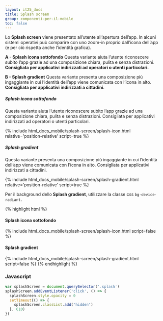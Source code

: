 ```yaml
---
layout: it25_docs
title: Splash screen
group: componenti-per-il-mobile
toc: false
---
```


Lo **Splash screen** viene presentato all’utente all’apertura dell’app. In alcuni sistemi operativi può comparire con uno zoom-in proprio dall’icona dell’app (e per ciò rispetta anche l’identità grafica).

**A - Splash icona sottofondo**
Questa variante aiuta l’utente riconoscere subito l’app grazie ad una composizione chiara, pulita e senza distrazioni.
**Consigliata per applicativi indirizzati ad operatori o utenti particolari.**

**B - Splash gradient**
Questa variante presenta una composizione più ingaggiante in cui l’identità dell’app viene comunicata con l’icona in alto.
**Consigliata per applicativi indirizzati a cittadini.**

  <div class="row my-5">
    <div class="col">
    <h5 class="fw-bold">Splash icona sottofondo</h5>
    <p>
    Questa variante aiuta l’utente riconoscere subito l’app grazie ad una composizione chiara, pulita e senza distrazioni.
    <span class="fw-bold">Consigliata per applicativi indirizzati ad operatori o utenti particolari.</span>
    </p>
      <div class="device m-auto">
      {% include html_docs_mobile/splash-screen/splash-icon.html relative='position-relative' script=true %}
      </div>
    </div>
    <div class="col">
     <h5 class="fw-bold">Splash gradient</h5>
    <p>Questa variante presenta una composizione più ingaggiante in cui l’identità dell’app viene comunicata con l’icona in alto.
    <span class="fw-bold">Consigliata per applicativi indirizzati a cittadini.</span>
    </p>
      <div class="device m-auto">
      {% include html_docs_mobile/splash-screen/splash-gradient.html relative='position-relative' script=true %}
      </div>
    </div>
  </div>

Per il background dello **Splash gradient**, utilizzare la classe css `bg-device-radiant`.

{% highlight html %}

<h4>Splash icona sottofondo</h4>
{% include html_docs_mobile/splash-screen/splash-icon.html script=false %}
<h4>Splash gradient</h4>
 {% include html_docs_mobile/splash-screen/splash-gradient.html  script=false %}
{% endhighlight %}

### Javascript

```js
var splashScreen = document.querySelector('.splash')
splashScreen.addEventListener('click', () => {
  splashScreen.style.opacity = 0
  setTimeout(() => {
    splashScreen.classList.add('hidden')
  }, 610)
})
```
